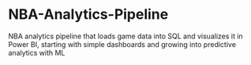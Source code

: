 # NBA-Analytics-Pipeline
NBA analytics pipeline that loads game data into SQL and visualizes it in Power BI, starting with simple dashboards and growing into predictive analytics with ML
